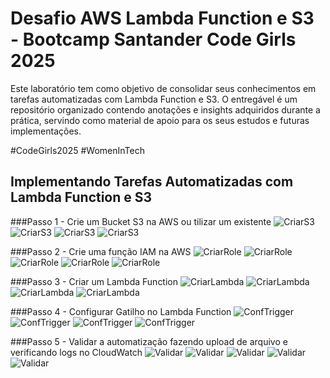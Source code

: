 # Desafio AWS Lambda Function e S3 - Bootcamp Santander Code Girls 2025
Este laboratório tem como objetivo de consolidar seus conhecimentos em tarefas automatizadas com Lambda Function e S3. O entregável é um repositório organizado contendo anotações e insights adquiridos durante a prática, servindo como material de apoio para os seus estudos e futuras implementações.

#CodeGirls2025 #WomenInTech

## Implementando Tarefas Automatizadas com Lambda Function e S3

###Passo 1 - Crie um Bucket S3 na AWS ou tilizar um existente
![CriarS3](1-criar_S3.png)
![CriarS3](1-criar_S32.png)
![CriarS3](1-criar_S33.png)
![CriarS3](1-criar_S34.png)

###Passo 2 - Crie uma função IAM na AWS
![CriarRole](2-criar_role.png)
![CriarRole](2-criar_role2.png)
![CriarRole](2-criar_role3.png)
![CriarRole](2-criar_role4.png)
![CriarRole](2-criar_role5.png)

###Passo 3 - Criar um Lambda Function
![CriarLambda](3-criar_lambda.png)
![CriarLambda](3-criar_lambda2.png)
![CriarLambda](3-criar_lambda3.png)
![CriarLambda](3-criar_lambda4.png)

###Passo 4 - Configurar Gatilho no Lambda Function
![ConfTrigger](4-confTrigger.png)
![ConfTrigger](4-confTrigger2.png)
![ConfTrigger](4-confTrigger3.png)
![ConfTrigger](4-confTrigger4.png)


###Passo 5 - Validar a automatização fazendo upload de arquivo e verificando logs no CloudWatch
![Validar](5-validar.png)
![Validar](5-validar2.png)
![Validar](5-validar3.png)
![Validar](5-validar4.png)
![Validar](5-validar5.png)


